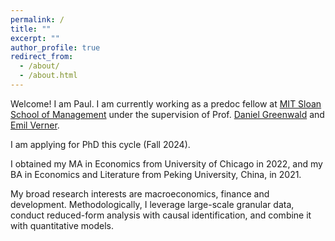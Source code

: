 ```yaml
---
permalink: /
title: ""
excerpt: ""
author_profile: true
redirect_from: 
  - /about/
  - /about.html
---
```


Welcome! I am Paul. I am currently working as a predoc fellow at [MIT Sloan School of Management](https://mitsloan.mit.edu/) under the supervision of Prof. [Daniel Greenwald](http://www.dlgreenwald.com/) and [Emil Verner](https://www.emilverner.com/).

I am applying for PhD this cycle (Fall 2024).

I obtained my MA in Economics from University of Chicago in 2022, and my BA in Economics and Literature from Peking University, China, in 2021.

My broad research interests are macroeconomics, finance and development. Methodologically, I leverage large-scale granular data, conduct reduced-form analysis with causal identification, and combine it with quantitative models.
